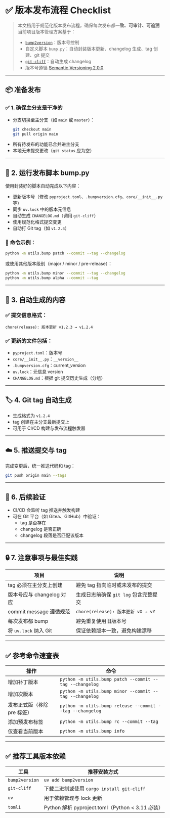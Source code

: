 # ✅ 版本发布流程 Checklist

> 本文档用于规范化版本发布流程，确保每次发布都**一致、可审计、可追溯**  
> 当前项目版本管理方案基于：
> - [`bump2version`](https://github.com/c4urself/bump2version)：版本号控制
> - 自定义脚本 `bump.py`：自动封装版本更新、changelog 生成、tag 创建、git 提交
> - [`git-cliff`](https://github.com/orhun/git-cliff)：自动生成 changelog
> - 版本号遵循 [Semantic Versioning 2.0.0](https://semver.org/lang/zh-CN/)

---

## 📦 准备发布

### ✅ 1. 确保主分支是干净的

- 分支切换至主分支（如 `main` 或 `master`）：
  ```bash
  git checkout main
  git pull origin main
  ```
- 所有待发布的功能已合并进主分支
- 本地无未提交更改（`git status` 应为空）

---

## 🧰 2. 运行发布脚本 bump.py

使用封装好的脚本自动完成以下内容：

- 更新版本号（修改 `pyproject.toml`、`.bumpversion.cfg`、`core/__init__.py` 等）
- 同步 `uv.lock` 中的版本元信息
- 自动生成 `CHANGELOG.md`（调用 `git-cliff`）
- 使用规范化格式提交变更
- 自动打 Git tag（如 `v1.2.4`）

### 🎯 命令示例：

```bash
python -m utils.bump patch --commit --tag --changelog
```

或使用其他版本级别（major / minor / pre-release）：

```bash
python -m utils.bump minor --commit --tag --changelog
python -m utils.bump alpha --commit --tag
```

---

## 📜 3. 自动生成的内容

### ✅ 提交信息格式：

```
chore(release): 版本更新 v1.2.3 → v1.2.4
```

### ✅ 更新的文件包括：

- `pyproject.toml`：版本号
- `core/__init__.py`：`__version__`
- `.bumpversion.cfg`：current_version
- `uv.lock`：元信息 version
- `CHANGELOG.md`：根据 git 提交历史生成（分组）

---

## 🏷️ 4. Git tag 自动生成

- 生成格式为 `v1.2.4`
- tag 创建在主分支最新提交上
- 可用于 CI/CD 构建与发布流程触发器

---

## ☁️ 5. 推送提交与 tag

完成变更后，统一推送代码和 tag：

```bash
git push origin main --tags
```

---

## 🧪 6. 后续验证

- CI/CD 会监听 tag 推送并触发构建
- 可在 Git 平台（如 Gitea、GitHub）中验证：
    - tag 是否存在
    - changelog 是否正确
    - changelog 段落是否匹配该版本

---

## 🔒 7. 注意事项与最佳实践

| 项目                  | 说明                             |
|---------------------|--------------------------------|
| tag 必须在主分支上创建       | 避免 tag 指向临时或未发布的提交             |
| 版本号应与 changelog 对应  | 生成日志前确保 `git log` 包含完整提交       |
| commit message 遵循规范 | `chore(release): 版本更新 vX → vY` |
| 每次发布都 bump          | 避免重复使用旧版本号                     |
| 将 `uv.lock` 纳入 Git  | 保证依赖版本一致，避免构建漂移                |

---

## ✅ 参考命令速查表

| 操作               | 命令                                                        |
|------------------|-----------------------------------------------------------|
| 增加补丁版本           | `python -m utils.bump patch --commit --tag --changelog`   |
| 增加次版本            | `python -m utils.bump minor --commit --tag --changelog`   |
| 发布正式版（移除 pre 标签） | `python -m utils.bump release --commit --tag --changelog` |
| 添加预发布标签          | `python -m utils.bump rc --commit --tag`                  |
| 仅查看当前版本          | `python -m utils.bump info`                               |

---

## ✅ 推荐工具版本依赖

| 工具             | 推荐安装方式                                     |
|----------------|--------------------------------------------|
| `bump2version` | `uv add bump2version`                      |
| `git-cliff`    | 下载二进制或使用 `cargo install git-cliff`         |
| `uv`           | 用于依赖管理与 lock 更新                            |
| `tomli`        | Python 解析 pyproject.toml（Python < 3.11 必装） |
